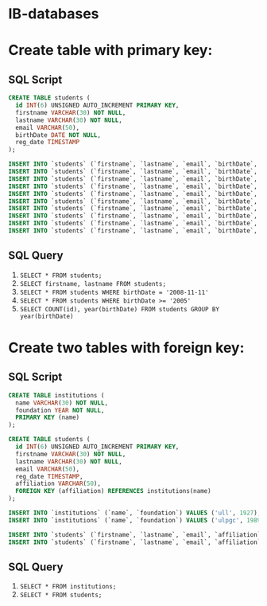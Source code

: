 # IB-databases

# Create table with primary key:

## SQL Script

```sql
CREATE TABLE students ( 
  id INT(6) UNSIGNED AUTO_INCREMENT PRIMARY KEY, 
  firstname VARCHAR(30) NOT NULL, 
  lastname VARCHAR(30) NOT NULL,  
  email VARCHAR(50),
  birthDate DATE NOT NULL,
  reg_date TIMESTAMP 
); 

INSERT INTO `students` (`firstname`, `lastname`, `email`, `birthDate`, `reg_date`) VALUES ('lucas', 'izquierdo', 'lucas.izquierdo@gmail.com', '2008-11-11', CURRENT_TIMESTAMP); 
INSERT INTO `students` (`firstname`, `lastname`, `email`, `birthDate`, `reg_date`) VALUES ('andrea', 'arencibia', 'andrea.arencibia@hotmail.com', '2004-03-06', CURRENT_TIMESTAMP);
INSERT INTO `students` (`firstname`, `lastname`, `email`, `birthDate`, `reg_date`) VALUES ('lucia', 'chinea', 'lucia.chinea@gmail.com', '2005-04-07', CURRENT_TIMESTAMP);
INSERT INTO `students` (`firstname`, `lastname`, `email`, `birthDate`, `reg_date`) VALUES ('diego', 'moreno', 'diego.moreno@gmail.com', '2006-02-01', CURRENT_TIMESTAMP);
INSERT INTO `students` (`firstname`, `lastname`, `email`, `birthDate`, `reg_date`) VALUES ('julia', 'lorenzo', 'julia.lorenzo@gmail.com', '2001-03-05', CURRENT_TIMESTAMP);
INSERT INTO `students` (`firstname`, `lastname`, `email`, `birthDate`, `reg_date`) VALUES ('nuria', 'sosa', 'nuria.castro@gmail.com', '2002-08-04', CURRENT_TIMESTAMP);
INSERT INTO `students` (`firstname`, `lastname`, `email`, `birthDate`, `reg_date`) VALUES ('nerea', 'flores', 'nerea.flores@gmail.com', '2003-06-07', CURRENT_TIMESTAMP);
INSERT INTO `students` (`firstname`, `lastname`, `email`, `birthDate`, `reg_date`) VALUES ('airam', 'aguirre', 'airam.aguirre@gmail.com', '2004-03-06', CURRENT_TIMESTAMP);
INSERT INTO `students` (`firstname`, `lastname`, `email`, `birthDate`, `reg_date`) VALUES ('israel', 'rojas', 'israel-rojas@gmail.com', '2008-02-01', CURRENT_TIMESTAMP);
INSERT INTO `students` (`firstname`, `lastname`, `email`, `birthDate`, `reg_date`) VALUES ('jacob', 'castro', 'jacob.castro@gmail.com', '2005-01-02', CURRENT_TIMESTAMP);
```

## SQL Query
1. `SELECT * FROM students;`
1. `SELECT firstname, lastname FROM students;`
1. `SELECT * FROM students WHERE birthDate = '2008-11-11'`
1. `SELECT * FROM students WHERE birthDate >= '2005'`
1. `SELECT COUNT(id), year(birthDate) FROM students GROUP BY year(birthDate)`

# Create two tables with foreign key:

## SQL Script

```sql
CREATE TABLE institutions (
  name VARCHAR(30) NOT NULL,
  foundation YEAR NOT NULL,
  PRIMARY KEY (name)
);

CREATE TABLE students ( 
  id INT(6) UNSIGNED AUTO_INCREMENT PRIMARY KEY, 
  firstname VARCHAR(30) NOT NULL, 
  lastname VARCHAR(30) NOT NULL,  
  email VARCHAR(50),
  reg_date TIMESTAMP, 
  affiliation VARCHAR(50),
  FOREIGN KEY (affiliation) REFERENCES institutions(name)
); 

INSERT INTO `institutions` (`name`, `foundation`) VALUES ('ull', 1927); 
INSERT INTO `institutions` (`name`, `foundation`) VALUES ('ulpgc', 1989); 

INSERT INTO `students` (`firstname`, `lastname`, `email`, `affiliation`, `reg_date`) VALUES ('lucas', 'izquierdo', 'lucas.izquierdo@gmail.com', 'ull', CURRENT_TIMESTAMP); 
INSERT INTO `students` (`firstname`, `lastname`, `email`, `affiliation`, `reg_date`) VALUES ('andrea', 'arencibia', 'andrea.arencibia@hotmail.com', 'ulpgc', CURRENT_TIMESTAMP);
```

## SQL Query
1. `SELECT * FROM institutions;`
1. `SELECT * FROM students;`

